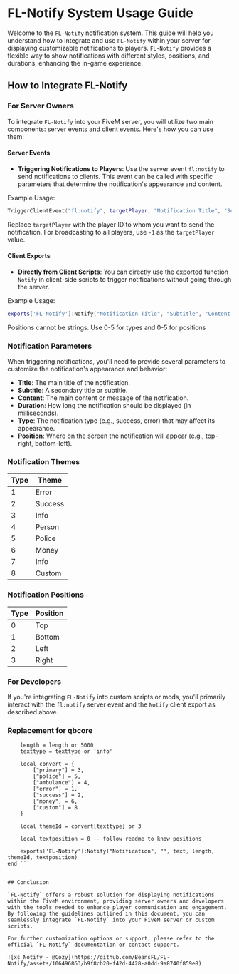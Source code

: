 
# FL-Notify System Usage Guide

Welcome to the `FL-Notify` notification system. This guide will help you understand how to integrate and use `FL-Notify` within your server for displaying customizable notifications to players. `FL-Notify` provides a flexible way to show notifications with different styles, positions, and durations, enhancing the in-game experience.

## How to Integrate FL-Notify

### For Server Owners

To integrate `FL-Notify` into your FiveM server, you will utilize two main components: server events and client events. Here's how you can use them:

#### Server Events

- **Triggering Notifications to Players**: Use the server event `fl:notify` to send notifications to clients. This event can be called with specific parameters that determine the notification's appearance and content.

Example Usage:
```lua
TriggerClientEvent("fl:notify", targetPlayer, "Notification Title", "Subtitle", "Content message", 5000, "type", "position")
```
Replace `targetPlayer` with the player ID to whom you want to send the notification. For broadcasting to all players, use `-1` as the `targetPlayer` value.

#### Client Exports

- **Directly from Client Scripts**: You can directly use the exported function `Notify` in client-side scripts to trigger notifications without going through the server.

Example Usage:
```lua
exports['FL-Notify']:Notify("Notification Title", "Subtitle", "Content message", 5000, "type", "position")
```
Positions cannot be strings. Use 0-5 for types and 0-5 for positions

### Notification Parameters

When triggering notifications, you'll need to provide several parameters to customize the notification's appearance and behavior:

- **Title**: The main title of the notification.
- **Subtitle**: A secondary title or subtitle.
- **Content**: The main content or message of the notification.
- **Duration**: How long the notification should be displayed (in milliseconds).
- **Type**: The notification type (e.g., success, error) that may affect its appearance.
- **Position**: Where on the screen the notification will appear (e.g., top-right, bottom-left).

### Notification Themes

| Type | Theme   |
|------|---------|
| 1    | Error   |
| 2    | Success |
| 3    | Info    |
| 4    | Person  |
| 5    | Police  |
| 6    | Money   |
| 7    | Info    |
| 8    | Custom  |

### Notification Positions

| Type | Position   |
|------|------------|
| 0    | Top        |
| 1    | Bottom     |
| 2    | Left       |
| 3    | Right      |

### For Developers

If you're integrating `FL-Notify` into custom scripts or mods, you'll primarily interact with the `fl:notify` server event and the `Notify` client export as described above.


### Replacement for qbcore
```function QBCore.Functions.Notify(text, texttype, length)
    length = length or 5000
    texttype = texttype or 'info'
    
    local convert = {
        ["primary"] = 3, 
        ["police"] = 5, 
        ["ambulance"] = 4, 
        ["error"] = 1, 
        ["success"] = 2,
        ["money"] = 6,
        ["custom"] = 8 
    }
    
    local themeId = convert[texttype] or 3

    local textposition = 0 -- follow readme to know positions

    exports['FL-Notify']:Notify("Notification", "", text, length, themeId, textposition)
end ```


## Conclusion

`FL-Notify` offers a robust solution for displaying notifications within the FiveM environment, providing server owners and developers with the tools needed to enhance player communication and engagement. By following the guidelines outlined in this document, you can seamlessly integrate `FL-Notify` into your FiveM server or custom scripts.

For further customization options or support, please refer to the official `FL-Notify` documentation or contact support.

![xs_Notify - @Cozy](https://github.com/BeansFL/FL-Notify/assets/106496863/b9f8cb20-f42d-4428-a0dd-9a8740f859e8)
